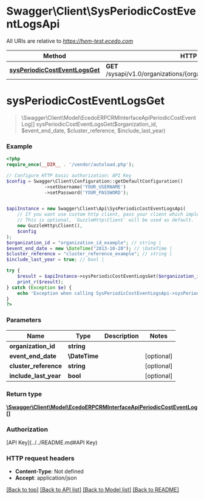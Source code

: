 # Swagger\Client\SysPeriodicCostEventLogsApi

All URIs are relative to *https://hem-test.ecedo.com*

Method | HTTP request | Description
------------- | ------------- | -------------
[**sysPeriodicCostEventLogsGet**](SysPeriodicCostEventLogsApi.md#sysPeriodicCostEventLogsGet) | **GET** /sysapi/v1.0/organizations/{organizationId}/periodiccosteventlogs | 


# **sysPeriodicCostEventLogsGet**
> \Swagger\Client\Model\EcedoERPCRMInterfaceApiPeriodicCostEventLog[] sysPeriodicCostEventLogsGet($organization_id, $event_end_date, $cluster_reference, $include_last_year)



### Example
```php
<?php
require_once(__DIR__ . '/vendor/autoload.php');

// Configure HTTP basic authorization: API Key
$config = Swagger\Client\Configuration::getDefaultConfiguration()
              ->setUsername('YOUR_USERNAME')
              ->setPassword('YOUR_PASSWORD');


$apiInstance = new Swagger\Client\Api\SysPeriodicCostEventLogsApi(
    // If you want use custom http client, pass your client which implements `GuzzleHttp\ClientInterface`.
    // This is optional, `GuzzleHttp\Client` will be used as default.
    new GuzzleHttp\Client(),
    $config
);
$organization_id = "organization_id_example"; // string | 
$event_end_date = new \DateTime("2013-10-20"); // \DateTime | 
$cluster_reference = "cluster_reference_example"; // string | 
$include_last_year = true; // bool | 

try {
    $result = $apiInstance->sysPeriodicCostEventLogsGet($organization_id, $event_end_date, $cluster_reference, $include_last_year);
    print_r($result);
} catch (Exception $e) {
    echo 'Exception when calling SysPeriodicCostEventLogsApi->sysPeriodicCostEventLogsGet: ', $e->getMessage(), PHP_EOL;
}
?>
```

### Parameters

Name | Type | Description  | Notes
------------- | ------------- | ------------- | -------------
 **organization_id** | **string**|  |
 **event_end_date** | **\DateTime**|  | [optional]
 **cluster_reference** | **string**|  | [optional]
 **include_last_year** | **bool**|  | [optional]

### Return type

[**\Swagger\Client\Model\EcedoERPCRMInterfaceApiPeriodicCostEventLog[]**](../Model/EcedoERPCRMInterfaceApiPeriodicCostEventLog.md)

### Authorization

[API Key](../../README.md#API Key)

### HTTP request headers

 - **Content-Type**: Not defined
 - **Accept**: application/json

[[Back to top]](#) [[Back to API list]](../../README.md#documentation-for-api-endpoints) [[Back to Model list]](../../README.md#documentation-for-models) [[Back to README]](../../README.md)

